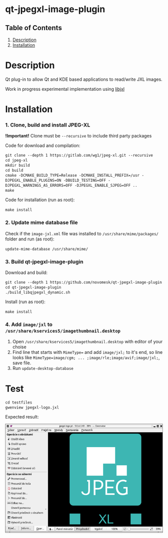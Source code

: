 # qt-jpegxl-image-plugin

## Table of Contents

1. [Description](#Description)
2. [Installation](#Installation)

# Description

Qt plug-in to allow Qt and KDE based applications to read/write JXL images.

Work in progress experimental implementation using [libjxl](https://gitlab.com/wg1/jpeg-xl/)

# Installation

### 1. Clone, build and install JPEG-XL

**!Important!** Clone must be `--recursive` to include third party packages

Code for download and compilation:
```
git clone --depth 1 https://gitlab.com/wg1/jpeg-xl.git --recursive
cd jpeg-xl
mkdir build
cd build
cmake -DCMAKE_BUILD_TYPE=Release -DCMAKE_INSTALL_PREFIX=/usr -DJPEGXL_ENABLE_PLUGINS=ON -DBUILD_TESTING=OFF -DJPEGXL_WARNINGS_AS_ERRORS=OFF -DJPEGXL_ENABLE_SJPEG=OFF ..
make
```
Code for installation (run as root):

`make install`

### 2. Update mime database file

Check if the `image-jxl.xml` file was installed to `/usr/share/mime/packages/` folder and run (as root):

`update-mime-database /usr/share/mime/`

### 3. Build qt-jpegxl-image-plugin

Download and build:
```
git clone --depth 1 https://github.com/novomesk/qt-jpegxl-image-plugin
cd qt-jpegxl-image-plugin
./build_libqjpegxl_dynamic.sh
```
Install (run as root):

`make install`

### 4. Add `image/jxl` to `/usr/share/kservices5/imagethumbnail.desktop`

1. Open `/usr/share/kservices5/imagethumbnail.desktop` with editor of your choise
2. Find line that starts with `MimeType=` and add `image/jxl;` to it's end, so line looks like `MimeType=image/cgm; ... ;image/rle;image/avif;image/jxl;`, save file.
3. Run `update-desktop-database`

# Test
```
cd testfiles
gwenview jpegxl-logo.jxl
```

Expected result:

![jpegxl-logo.jxl in gwenview](testfiles/gwenview.png)
